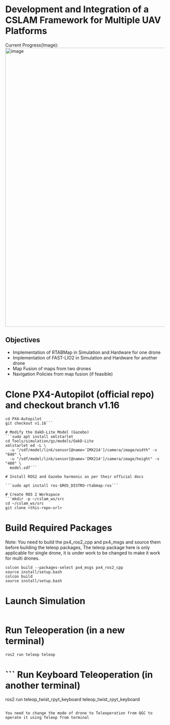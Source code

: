 # Development and Integration of a CSLAM Framework for Multiple UAV Platforms

Current Progress(Image):
<img width="1600" height="878" alt="image" src="https://github.com/user-attachments/assets/deb67b75-063e-4999-afe2-a9c78b208136" />



## Objectives
- Implementation of RTABMap in Simulation and Hardware for one drone
- Implementation of FAST-LIO2 in Simulation and Hardware for another drone
- Map Fusion of maps from two drones
- Navigation Policies from map fusion (if feasible)

#  Clone PX4-Autopilot (official repo) and checkout branch v1.16
```git clone https://github.com/PX4/PX4-Autopilot.git
cd PX4-Autopilot
git checkout v1.16```

# Modify the OakD-Lite Model (Gazebo)
```sudo apt install xmlstarlet
cd Tools/simulation/gz/models/OakD-Lite
xmlstarlet ed -L \
  -u "/sdf/model/link/sensor[@name='IMX214']/camera/image/width" -v "640" \
  -u "/sdf/model/link/sensor[@name='IMX214']/camera/image/height" -v "480" \
  model.sdf```

# Install ROS2 and Gazebo harmonic as per their official docs

```sudo apt install ros-$ROS_DISTRO-rtabmap-ros```

# Create ROS 2 Workspace
```mkdir -p ~/cslam_ws/src
cd ~/cslam_ws/src
git clone <this-repo-url>
```
# Build Required Packages
Note: You need to build the px4_ros2_cpp and px4_msgs and source them before building the teleop packages,
      The teleop package here is only applicable for single drone, it is under work to be changed to make it work for multi drones.
```cd ~/cslam_ws
colcon build --packages-select px4_msgs px4_ros2_cpp
source install/setup.bash
colcon build
source install/setup.bash
```

# Launch Simulation
```ros2 launch drone_slam_pkg px4_gazebo.launch.py
```
#  Run Teleoperation (in a new terminal)
```ros2 run teleop teleop```

# ``` Run Keyboard Teleoperation (in another terminal)
ros2 run teleop_twist_rpyt_keyboard teleop_twist_rpyt_keyboard
```

You need to change the mode of drone to Teleoperation from QGC to operate it using Teleop from terminal

